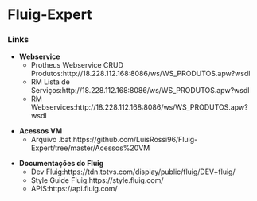 # Fluig-Expert

<h3>Links</h3>
<ul>
	<li>
		<b>Webservice</b>
		<ul>
			<li>Protheus Webservice CRUD Produtos:http://18.228.112.168:8086/ws/WS_PRODUTOS.apw?wsdl</li>
			<li>RM Lista de Serviços:http://18.228.112.168:8086/ws/WS_PRODUTOS.apw?wsdl</li>
			<li>RM Webservices:http://18.228.112.168:8086/ws/WS_PRODUTOS.apw?wsdl</li>
		</ul>
	</li>
</ul>
<ul>		
	<li>
		<b>Acessos VM</b>
		<ul>
			<li>Arquivo .bat:https://github.com/LuisRossi96/Fluig-Expert/tree/master/Acessos%20VM</li>
		</ul>
	</li>
</ul>
<ul>		
	<li>
		<b>Documentações do Fluig</b>
		<ul>
			<li>Dev Fluig:https://tdn.totvs.com/display/public/fluig/DEV+fluig/</li>
			<li>Style Guide Fluig:https://style.fluig.com/</li>
			<li>APIS:https://api.fluig.com/</li>
		</ul>
	</li>
</ul>

